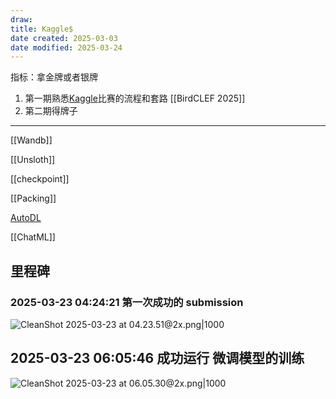```yaml
---
draw:
title: Kaggle$
date created: 2025-03-03
date modified: 2025-03-24
---
```


指标：拿金牌或者银牌

1. 第一期熟悉[Kaggle](Kaggle.md)比赛的流程和套路 [[BirdCLEF 2025]]
2. 第二期得牌子

___

[[Wandb]]

[[Unsloth]]

[[checkpoint]]

[[Packing]]

[AutoDL](AutoDL.md)

[[ChatML]]

## 里程碑

### 2025-03-23 04:24:21 第一次成功的 submission

![CleanShot 2025-03-23 at 04.23.51@2x.png|1000](https://imagehosting4picgo.oss-cn-beijing.aliyuncs.com/imagehosting/fix-dir%2Fmedia%2Fmedia_cNRcZQsIic%2F2025%2F03%2F23%2F04-24-08-f3f07516c16d855c5e0762f174a2b58c-CleanShot%202025-03-23%20at%2004.23.51-2x-66850c.png)

## 2025-03-23 06:05:46 成功运行 微调模型的训练

![CleanShot 2025-03-23 at 06.05.30@2x.png|1000](https://imagehosting4picgo.oss-cn-beijing.aliyuncs.com/imagehosting/fix-dir%2Fmedia%2Fmedia_D9UtwUPquI%2F2025%2F03%2F23%2F06-05-48-05c3c33040210c1aefeb38819fbdb4b4-CleanShot%202025-03-23%20at%2006.05.30-2x-50aca8.png)
